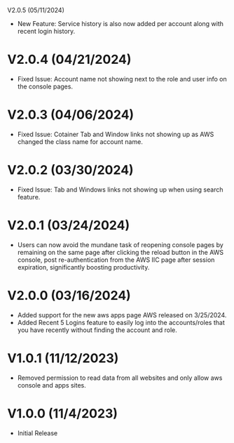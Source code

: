 V2.0.5 (05/11/2024)

- New Feature: Service history is also now added per account along with recent login history.

# V2.0.4 (04/21/2024)

- Fixed Issue: Account name not showing next to the role and user info on the console pages.
  
# V2.0.3 (04/06/2024)

- Fixed Issue: Cotainer Tab and Window links not showing up as AWS changed the class name for account name.
  
# V2.0.2 (03/30/2024)

- Fixed Issue: Tab and Windows links not showing up when using search feature.

# V2.0.1 (03/24/2024)

- Users can now avoid the mundane task of reopening console pages by remaining on the same page after clicking the reload button in the AWS console, post re-authentication from the AWS IIC page after session expiration, significantly boosting productivity.

# V2.0.0 (03/16/2024)

- Added support for the new aws apps page AWS released on 3/25/2024.
- Added Recent 5 Logins feature to easily log into the accounts/roles that you have recently without finding the account and role.

# V1.0.1 (11/12/2023)

- Removed permission to read data from all websites and only allow aws console and apps sites.

# V1.0.0 (11/4/2023)

- Initial Release



 
